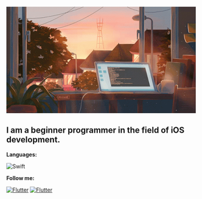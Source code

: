 ![Header](https://github.com/SantiAvd/SantiAvd/blob/main/assets/header_GIF.gif)

## I am a beginner programmer in the field of iOS development. 


__Languages:__

![Swift](https://img.shields.io/badge/Swift-orange?style=for-the-badge&logo=Swift)

__Follow me:__

[![Flutter](https://img.shields.io/badge/Telegram-434888?style=for-the-badge&logo=Telegram)]((https://t.me/tell_me_why8_8))
[![Flutter](https://img.shields.io/badge/VK-black?style=for-the-badge&logo=VK)]((https://vk.com/sfanklin_matrush))